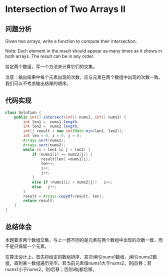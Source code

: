 #  Intersection of Two Arrays II

## 问题分析
Given two arrays, write a function to compute their intersection.

Note: Each element in the result should appear as many times as it shows in both arrays. The result can be in any order.

给定两个数组，写一个方法来计算它们的交集。

注意：输出结果中每个元素出现的次数，应与元素在两个数组中出现的次数一致。我们可以不考虑输出结果的顺序。

## 代码实现
``` Java
class Solution {
    public int[] intersect(int[] nums1, int[] nums2) {
        int len1 =  nums1.length;    
        int len2 =  nums2.length;    
        int[] result = new int[Math.min(len1, len2)];  
        int len = 0, i = 0, j = 0;  
        Arrays.sort(nums1);  
        Arrays.sort(nums2);  
        while (i < len1 && j < len2) {  
            if (nums1[i] == nums2[j]) {  
                result[len] =nums1[i];  
                len++;  
                i++;  
                j++;  
            }  
            else if (nums1[i] < nums2[j])   i++;  
            else   j++;  
        }  
        result = Arrays.copyOf(result, len);  
        return result;    
    }  
}
```

## 总结体会

本题要求两个数组交集，与上一题不同的是元素在两个数组中出现的次数一致，而不是只保留一个元素。

在算法设计上，首先将给定的数组排序，其次i索引nums1数组，j索引nums2数组，直到某一数组遍历完毕。若当前元素值nums1大于nums2，则j后移；若nums1小于nums2，则i后移；否则i和j都后移。

